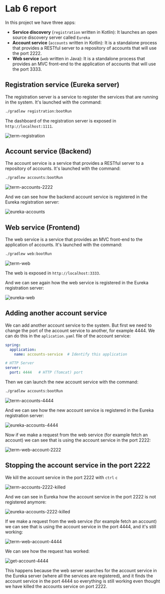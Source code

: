 # Lab 6 report

In this project we have three apps:

- **Service discovery** (`registration` written in Kotlin):
  It launches an open source discovery server called `Eureka`
- **Account service** (`accounts` written in Kotlin):
  It is a standalone process that provides a RESTful server to a repository of accounts that will use the port 2222.
- **Web service** (`web` written in Java):
  It is a standalone process that provides an MVC front-end to the application of accounts that will use the port 3333.

## Registration service (Eureka server)

The registration server is a service to register the services that are running in the system. It's launched with the command:

```bash
./gradlew registration:bootRun
```

The dashboard of the registration server is exposed in `http://localhost:1111`.

![term-registration](https://github.com/pikanachi/lab6-microservices/blob/work/docs/resources/term-registration.png?raw=true "Registration app running")

## Account service (Backend)

The account service is a service that provides a RESTful server to a repository of accounts. It's launched with the command:

```bash
./gradlew accounts:bootRun
```

![term-accounts-2222](https://github.com/pikanachi/lab6-microservices/blob/work/docs/resources/term-accounts-2222.png?raw=true "Accounts app running on 2222 port")

And we can see how the backend account service is registered in the Eureka registration server:

![eureka-accounts](https://github.com/pikanachi/lab6-microservices/blob/work/docs/resources/eureka-accounts-2222.png?raw=true "Eureka with accounts registered")

## Web service (Frontend)

The web service is a service that provides an MVC front-end to the application of accounts. It's launched with the command:

```bash 
./gradlew web:bootRun
```

![term-web](https://github.com/pikanachi/lab6-microservices/blob/work/docs/resources/term-web.png?raw=true "web app running")

The web is exposed in `http://localhost:3333`.

And we can see again how the web service is registered in the Eureka registration server:

![eureka-web](https://github.com/pikanachi/lab6-microservices/blob/work/docs/resources/eureka-web.png?raw=true "Eureka with web registered")

## Adding another account service

We can add another account service to the system. But first we need to change the port of the account service to another, for example 4444. We can do this in the `aplication.yaml` file of the account service:

```yaml
spring:
  application:
    name: accounts-service  # Identify this application

# HTTP Server
server:
  port: 4444   # HTTP (Tomcat) port
```

Then we can launch the new account service with the command:

```bash
./gradlew accounts:bootRun
```

![term-accounts-4444](https://github.com/pikanachi/lab6-microservices/blob/work/docs/resources/term-accounts-4444.png?raw=true "Accounts app running on 4444 port")

And we can see how the new account service is registered in the Eureka registration server:

![eureka-accounts-4444](https://github.com/pikanachi/lab6-microservices/blob/work/docs/resources/eureka-accounts-2222-4444.png?raw=true "Eureka with accounts on 4444 registered")

Now if we make a request from the web service (for example fetch an account) we can see that is using the account service in the port 2222:

![term-web-account-2222](https://github.com/pikanachi/lab6-microservices/blob/work/docs/resources/term-web-account-222.png?raw=true "Account service in 2222 port received the request")

## Stopping the account service in the port 2222

We kill the account service in the port 2222 with `ctrl` `c`

![term-accounts-2222-killed](https://github.com/pikanachi/lab6-microservices/blob/work/docs/resources/term-accounts-2222-killed.png?raw=true "Accounts on 2222 port killed")

And we can see in Eureka how the account service in the port 2222 is not registered anymore:

![eureka-accounts-2222-killed](https://github.com/pikanachi/lab6-microservices/blob/work/docs/resources/eureka-accounts-2222-killed.png?raw=true "Accounts on 2222 port killed")

If we make a request from the web service (for example fetch an account) we can see that is using the account service in the port 4444, and it's still working:

![term-web-account-4444](https://github.com/pikanachi/lab6-microservices/blob/work/docs/resources/term-web-account-4444.png?raw=true "Account service in 4444 port received the request")

We can see how the request has worked:

![get-account-4444](https://github.com/pikanachi/lab6-microservices/blob/work/docs/resources/get-account-4444.png?raw=true "Get account in 4444 port")

This happens because the web server searches for the account service in the Eureka server (where all the services are registered), and it finds the account service in the port 4444 so everything is still working even thought we have killed the accounts service on port 2222.